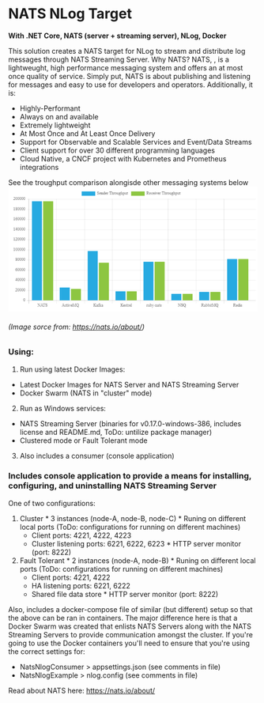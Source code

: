 # NATS NLog Target
**With .NET Core, NATS (server + streaming server), NLog, Docker**

This solution creates a NATS target for NLog to stream and distribute log messages through NATS Streaming Server.  Why NATS?  NATS, , is a lightweught, high performance messaging system and offers an at most once quality of service.  Simply put, NATS is about publishing and listening for messages and easy to use for developers and operators.  Additionally, it is:

  * Highly-Performant
  * Always on and available
  * Extremely lightweight
  * At Most Once and At Least Once Delivery
  * Support for Observable and Scalable Services and Event/Data Streams
  * Client support for over 30 different programming languages
  * Cloud Native, a CNCF project with Kubernetes and Prometheus integrations

See the troughput comparison alongisde other messaging systems below
![Image of NATS Brokered Throughput](https://github.com/hughknaus/nats-nlog-example/blob/master/NATS_Brokered_Throughput.png)

###### (Image sorce from:  https://nats.io/about/)

### Using:
1. Run using latest Docker Images:
  * Latest Docker Images for NATS Server and NATS Streaming Server
  * Docker Swarm (NATS in "cluster" mode)
2. Run as Windows services:
  * NATS Streaming Server (binaries for v0.17.0-windows-386, includes license and README.md, ToDo: untilize package manager)
  * Clustered mode or Fault Tolerant mode
3. Also includes a consumer (console application)

### Includes console application to provide a means for installing, configuring, and uninstalling NATS Streaming Server
One of two configurations:
  1. Cluster
    * 3 instances (node-A, node-B, node-C)
    * Runing on different local ports (ToDo: configurations for running on different machines)
      * Client ports: 4221, 4222, 4223
      * Cluster listening ports: 6221, 6222, 6223
    * HTTP server monitor (port: 8222)
  2. Fault Tolerant
    * 2 instances (node-A, node-B)
    * Runing on different local ports (ToDo: configurations for running on different machines)
      * Client ports: 4221, 4222
      * HA listening ports: 6221, 6222
      * Shared file data store
    * HTTP server monitor (port: 8222)

Also, includes a docker-compose file of similar (but different) setup so that the above can be ran in containers. The major difference here is that a Docker Swarm was created that enlists NATS Servers along with the NATS Streaming Servers to provide communication amongst the cluster.
If you're going to use the Docker containers you'll need to ensure that you're using the correct settings for:
  * NatsNlogConsumer > appsettings.json (see comments in file)
  * NatsNlogExample > nlog.config (see comments in file)

Read about NATS here: https://nats.io/about/
